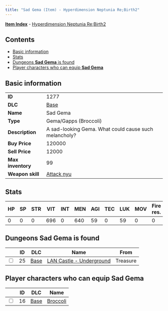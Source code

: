 ```yaml
---
title: "Sad Gema (Item) - Hyperdimension Neptunia Re;Birth2"
---
```


[**Item Index**](/neptunia/rb2/item/index.html) - [Hyperdimension Neptunia Re;Birth2](/neptunia/rb2)

## Contents

- [Basic information](#basic-information)
- [Stats](#stats)
- [Dungeons **Sad Gema** is found](#dungeons-sad-gema-is-found)
- [Player characters who can equip **Sad Gema**](#player-characters-who-can-equip-sad-gema)

## Basic information

|   |   |
| -- | -- |
| **ID** | 1277 |
| **DLC** | [Base](/neptunia/rb2/dlc/0-base.html) |
| **Name** | Sad Gema |
| **Type** | Gema/Gapps (Broccoli) |
| **Description** | A sad-looking Gema. What could cause such melancholy? |
| **Buy Price** | 120000 |
| **Sell Price** | 12000 |
| **Max inventory** | 99 |
| **Weapon skill** | [Attack nyu](/neptunia/rb2/skill/0-1801-attack-nyu.html) |

## Stats

| HP | SP | STR | VIT | INT | MEN | AGI | TEC | LUK | MOV | Fire res. | Ice res. | Wind res. | Lightning res. |
| -- | -- | --- | --- | --- | --- | --- | --- | --- | --- | --------- | -------- | --------- | -------------- |
| 0 | 0 | 0 | 696 | 0 | 640 | 59 | 0 | 59 | 0 | 0 | 0 | 0 | 0 |

## Dungeons **Sad Gema** is found

|    | ID | DLC | Name | From |
| -- | -- | --- | ---- | ---- |
| <input type="checkbox" id="rb2-dungeon-0-25" class="trackbox" /> | 25 | [Base](/neptunia/rb2/dlc/0-base.html) | [LAN Castle - Underground](/neptunia/rb2/dungeon/0-25-lan-castle-underground.html) | Treasure |

## Player characters who can equip **Sad Gema**

|    | ID | DLC | Name |
| -- | -- | --- | ---- |
| <input type="checkbox" id="rb2-player-0-16" class="trackbox" /> | 16 | [Base](/neptunia/rb2/dlc/0-base.html) | [Broccoli](/neptunia/rb2/player/0-16-broccoli.html) |